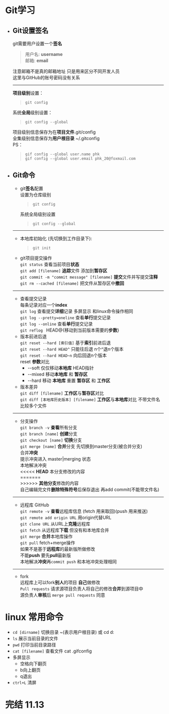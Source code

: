 <link rel="stylesheet" type="text/css" href="mkcss.css">

# Git学习
* ## Git设置签名  
    git需要用户设置一个**签名**  
    > 用户名: **username**  
    > 邮箱: **email**  
    
    注意邮箱不是真的邮箱地址 只是用来区分不同开发人员  
    这里与GitHub的账号密码没有关系  

    ---
    **项目级别**设置：
    >  `git config`  

    系统**全局**级别设置：
    > `git config --global`

    项目级别信息保存为在**项目文件**.git/config   
    全集级别信息保存为**用户根目录** ~/.gitconfig   
    PS：
    > `gif config --global user.name phk`  
    > `gif config --global user.email phk_20@foxmail.com`
* ## Git命令
    * git**签名**配置  
        设置为仓库级别  
        >`git config`  

        系统全局级别设置  
        > `git config --global` 
    ---
    * 本地库初始化 (先切换到工作目录下):   
        > `git init `  
    * git项目提交操作  
    `git status` 查看当前项目**状态**  
    `git add [filename]` **追踪**文件 添加到**暂存区**  
    `git commit -m "commit message" [filename]` **提交**文件并写提交**注释**  
    `git rm --cached [filename]` 把文件从暂存区中**撤回**  
    ---
    * 查看提交记录  
    每条记录对应一个**index**  
    `git log` 查看提交**详细**记录 多屏显示 和linux命令操作相同  
    `git log --pretty=oneline` 查看**单行**提交记录  
    `git log --online` 查看**单行**提交记录  
    `git reflog `   HEAD@{移动到当前版本需要的**步数**}
    * 版本前进后退   
    `git reset --hard [索引值]` 基于**索引**前进后退  
    `git reset --hard HEAD^` 只能往后退 n个^退n个版本  
    `git reset --hard HEAD~n` 向后回退n个版本  
    reset **参数**对比  
        * --soft 仅仅移动**本地库** HEAD指针
        * --mixed 移动**本地库** 和 **暂存区**
        * --hard 移动 **本地库** 重置 **暂存区** 和 **工作区**  
    * 版本差异  
    `git diff [filename]` **工作区**与**暂存区**对比  
    `git diff [本地库历史版本] [filename]` **工作区**与**本地库**对比 不带文件名 比较多个文件
    ---
    * 分支操作  
    `git branch -v` **查看**所有分支  
    `git branch [name]` **创建**分支  
    `git checkout [name]` **切换**分支  
    `git merge [name]` **合并**分支 先切换到master分支(被合并分支)  
    合并**冲突**  
    提示冲突进入 master|merging 状态  
    本地解决冲突  
    <<<<< **HEAD**  本分支修改的内容  
    =======  
    \>>>>>>  **其他分支**修改的内容  
    自己编辑完文件**删除特殊符号**后保存退出 再add commit(不能带文件名)
    ---
    * 远程库 GitHub  
    `git remote -v` **查看**远程库信息 (fetch 用来取回)(push 用来推送)  
    `git remote add origin URL` 用origin代替URL  
    `git clone URL` 从URL上**克隆**远程库    
    `git fetch` 从远程库**下载** 但没有和本地库合并  
    `git merge` **合并**本地库操作  
    `git pull` fetch+merge操作  
    如果不是基于**远程库**的最新版所做修改  
    不能**push** 要先**pull**最新版  
    本地解决**冲突**再`commit push` 和本地冲突处理相同
    ---
    * fork  
    远程库上可以fork**别人**的项目 **自己**做修改  
    `Pull requests` 请求源项目负责人将自己的修改**合并**到源项目中  
    源负责人**审核**后 `merge pull requests` 同意
    
 
# linux 常用命令
* `cd [dirname]` 切换目录 ~(表示用户根目录) 或 cd d:
* `ls` 展示当前目录的文件
* `pwd` 打印当前目录路径
* `cat [filename]` 查看文件 cat .gifconfig
* 多屏显示
    * 空格向下翻页
    * b向上翻页
    * q退出
* `ctrl+L` 清屏 

# 完结 11.13